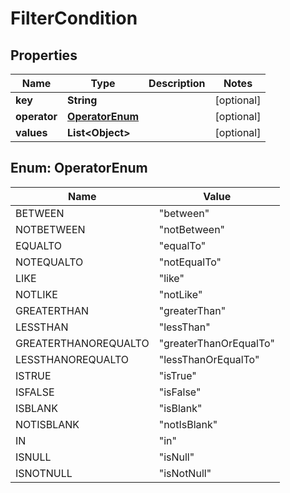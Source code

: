 
# FilterCondition

## Properties
Name | Type | Description | Notes
------------ | ------------- | ------------- | -------------
**key** | **String** |  |  [optional]
**operator** | [**OperatorEnum**](#OperatorEnum) |  |  [optional]
**values** | **List&lt;Object&gt;** |  |  [optional]


<a name="OperatorEnum"></a>
## Enum: OperatorEnum
Name | Value
---- | -----
BETWEEN | &quot;between&quot;
NOTBETWEEN | &quot;notBetween&quot;
EQUALTO | &quot;equalTo&quot;
NOTEQUALTO | &quot;notEqualTo&quot;
LIKE | &quot;like&quot;
NOTLIKE | &quot;notLike&quot;
GREATERTHAN | &quot;greaterThan&quot;
LESSTHAN | &quot;lessThan&quot;
GREATERTHANOREQUALTO | &quot;greaterThanOrEqualTo&quot;
LESSTHANOREQUALTO | &quot;lessThanOrEqualTo&quot;
ISTRUE | &quot;isTrue&quot;
ISFALSE | &quot;isFalse&quot;
ISBLANK | &quot;isBlank&quot;
NOTISBLANK | &quot;notIsBlank&quot;
IN | &quot;in&quot;
ISNULL | &quot;isNull&quot;
ISNOTNULL | &quot;isNotNull&quot;



